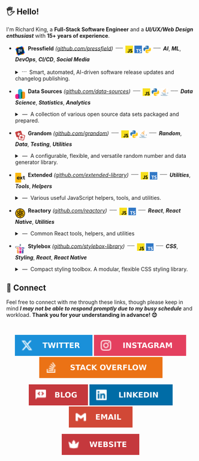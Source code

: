 ## 🖐️ Hello!

<!-- @intradoc Intro -->
I'm Richard King, a **Full-Stack Software Engineer**
and a ***UI/UX/Web Design enthusiast*** with **15+ years of experience**.

<!-- @intradoc Projects -->

<!-- Pressfield -->
- <a href="https://github.com/pressfield" title="Pressfield"><sub><sub><sub><sub><sub><img src="./media/icons/projects/pressfield/color.svg" width="26" height="26" /></sub></sub></sub></sub></sub></a>&nbsp; **Pressfield** <i>(<a href="https://github.com/pressfield" title="GitHub repository of Pressfield">github.com/pressfield</a>)</i> <sup><sub>&nbsp;――&nbsp;</sub></sup> <a href="https://github.com/pressfield" title="JavaScript"><sub><sub><img src="./media/icons/tech/javascript/color.svg" width="20" height="20" /></sub></sub></a> <a href="https://github.com/pressfield" title="TypeScript"><sub><sub><img src="./media/icons/tech/typescript/color.svg" width="20" height="20" /></sub></sub></a> <a href="https://github.com/pressfield" title="Python"><sub><sub><img src="./media/icons/tech/python/color.svg" width="20" height="20" /></sub></sub></a> <sup><sub>&nbsp;――&nbsp;</sub></sup> <b title="Artificial Intelligence"><i>AI</i></b>, <b title="Machine Learning"><i>ML</i></b>, <b title="Software Development & IT Operations"><i>DevOps</i></b>, <b title="Continuous Integration & Continuous Delivery"><i>CI/CD</i></b>, <b title="Online Social Media"><i>Social Media</i></b>

  <details>
    <summary><sup><sub>&nbsp;---&nbsp;</sub></sup> Smart, automated, AI-driven software release updates and changelog publishing.</summary>
    <br/>
    Peek a boo!
    Smart, automated, AI-driven software release updates and changelog publishing.
    <br/><br/>
  </details>


<!-- Data Sources -->
- <a href="https://github.com/data-sources" title="Data Sources"><sub><sub><sub><sub><sub><img src="./media/icons/projects/data-sources/color.svg" width="26" height="26" /></sub></sub></sub></sub></sub></a>&nbsp; **Data Sources** <i>(<a href="https://github.com/data-sources" title="GitHub repository of Data Sources">github.com/data-sources</a>)</i> <sup><sub>&nbsp;――&nbsp;</sub></sup> <a href="https://github.com/data-sources" title="JavaScript"><sub><sub><img src="./media/icons/tech/javascript/color.svg" width="20" height="20" /></sub></sub></a> <a href="https://github.com/data-sources" title="Python"><sub><sub><img src="./media/icons/tech/python/color.svg" width="20" height="20" /></sub></sub></a> <a href="https://github.com/data-sources" title="Java"><sub><sub><img src="./media/icons/tech/java/color.svg" width="20" height="20" /></sub></sub></a> <sup><sub>&nbsp;――&nbsp;</sub></sup> <b title="Data Science"><i>Data Science</i></b>, <b title="Statistics"><i>Statistics</i></b>, <b title="Analytics"><i>Analytics</i></b>

  <details>
    <summary>&nbsp;―&nbsp; A collection of various open source data sets packaged and prepared.</summary>
    <br/>
    Peek a boo!
    A collection of various open source data sets packaged and prepared.
    <br/><br/>
  </details>


<!-- Grandom -->
- <a href="https://github.com/grandom" title="Grandom"><sub><sub><sub><sub><sub><img src="./media/icons/projects/grandom/color.svg" width="26" height="26" /></sub></sub></sub></sub></sub></a>&nbsp; **Grandom** <i>(<a href="https://github.com/grandom" title="GitHub repository of Grandom">github.com/grandom</a>)</i> <sup><sub>&nbsp;――&nbsp;</sub></sup> <a href="https://github.com/grandom" title="JavaScript"><sub><sub><img src="./media/icons/tech/javascript/color.svg" width="20" height="20" /></sub></sub></a> <a href="https://github.com/grandom" title="Python"><sub><sub><img src="./media/icons/tech/python/color.svg" width="20" height="20" /></sub></sub></a> <a href="https://github.com/grandom" title="Java"><sub><sub><img src="./media/icons/tech/java/color.svg" width="20" height="20" /></sub></sub></a> <sup><sub>&nbsp;――&nbsp;</sub></sup> <b title="Random"><i>Random</i></b>, <b title="Data"><i>Data</i></b>, <b title="Testing"><i>Testing</i></b>, <b title="Utilities"><i>Utilities</i></b>

  <details>
    <summary>&nbsp;―&nbsp; A configurable, flexible, and versatile random number and data generator library.</summary>
    <br/>
    Peek a boo!
    A configurable, flexible, and versatile random number and data generator library.
    <br/><br/>
  </details>


<!-- Extended -->
- <a href="https://github.com/extended-library" title="Extended"><sub><sub><sub><sub><sub><img src="./media/icons/projects/extended/color.svg" width="26" height="26" /></sub></sub></sub></sub></sub></a>&nbsp; **Extended** <i>(<a href="https://github.com/extended-library" title="GitHub repository of Extended">github.com/extended-library</a>)</i> <sup><sub>&nbsp;――&nbsp;</sub></sup> <a href="https://github.com/extended-library" title="JavaScript"><sub><sub><img src="./media/icons/tech/javascript/color.svg" width="20" height="20" /></sub></sub></a> <a href="https://github.com/extended-library" title="TypeScript"><sub><sub><img src="./media/icons/tech/typescript/color.svg" width="20" height="20" /></sub></sub></a> <sup><sub>&nbsp;――&nbsp;</sub></sup> <b title="Utilities"><i>Utilities</i></b>, <b title="Tools"><i>Tools</i></b>, <b title="Helpers"><i>Helpers</i></b>

  <details>
    <summary>&nbsp;―&nbsp; Various useful JavaScript helpers, tools, and utilities.</summary>
    <br/>
    Peek a boo!
    Various useful JavaScript helpers, tools, and utilities.
    <br/><br/>
  </details>


<!-- Reactory -->
- <a href="https://github.com/reactory" title="Reactory"><sub><sub><sub><sub><sub><img src="./media/icons/projects/reactory/color.svg" width="26" height="26" /></sub></sub></sub></sub></sub></a>&nbsp; **Reactory** <i>(<a href="https://github.com/reactory" title="GitHub repository of Reactory">github.com/reactory</a>)</i> <sup><sub>&nbsp;――&nbsp;</sub></sup> <a href="https://github.com/reactory" title="JavaScript"><sub><sub><img src="./media/icons/tech/javascript/color.svg" width="20" height="20" /></sub></sub></a> <a href="https://github.com/reactory" title="TypeScript"><sub><sub><img src="./media/icons/tech/typescript/color.svg" width="20" height="20" /></sub></sub></a> <sup><sub>&nbsp;――&nbsp;</sub></sup> <b title="React"><i>React</i></b>, <b title="React Native"><i>React Native</i></b>, <b title="Utilities"><i>Utilities</i></b>

  <details>
    <summary>&nbsp;―&nbsp; Common React tools, helpers, and utilities</summary>
    <br/>
    Peek a boo!
    Common React tools, helpers, and utilities
    <br/><br/>
  </details>


<!-- Stylebox -->
- <a href="https://github.com/stylebox-library" title="Stylebox"><sub><sub><sub><sub><sub><img src="./media/icons/projects/stylebox/color.svg" width="26" height="26" /></sub></sub></sub></sub></sub></a>&nbsp; **Stylebox** <i>(<a href="https://github.com/stylebox-library" title="GitHub repository of Stylebox">github.com/stylebox-library</a>)</i> <sup><sub>&nbsp;――&nbsp;</sub></sup> <a href="https://github.com/stylebox-library" title="JavaScript"><sub><sub><img src="./media/icons/tech/javascript/color.svg" width="20" height="20" /></sub></sub></a> <a href="https://github.com/stylebox-library" title="TypeScript"><sub><sub><img src="./media/icons/tech/typescript/color.svg" width="20" height="20" /></sub></sub></a> <sup><sub>&nbsp;――&nbsp;</sub></sup> <b title="Cascading Style Sheets"><i>CSS</i></b>, <b title="Styling"><i>Styling</i></b>, <b title="React"><i>React</i></b>, <b title="React Native"><i>React Native</i></b>

  <details>
    <summary>&nbsp;―&nbsp; Compact styling toolbox. A modular, flexible CSS styling library.</summary>
    <br/>
    Peek a boo!
    Compact styling toolbox. A modular, flexible CSS styling library.
    <br/><br/>
  </details>


<!-- @intradoc Projects -->

## 🤝 Connect

Feel free to connect with me through these links, though please keep in mind ***I may not be able to respond promptly due to my busy schedule*** and workload. **Thank you for your understanding in advance! 😊**

<br/>

<!-- @intradoc Connect -->
<!-- 1st row -->
<p align="center">
  <!-- Twitter -->
  <a href="https://twitter.com/richrdkng"><img src="./media/icons/gh-profile/twitter/icon.svg" /></a>
  <!-- Instagram -->
  <a href="https://www.instagram.com/richrdkng"><img src="./media/icons/gh-profile/instagram/icon.svg" /></a>
  <!-- Stack Overflow -->
  <a href="https://stackoverflow.com/users/10079674"><img src="./media/icons/gh-profile/stack-overflow/icon.svg" /></a>
</p>

<!-- 2nd row -->
<p align="center">
  <!-- Blog -->
  <a href="https://www.richrdkng.com/blog"><img src="./media/icons/gh-profile/blog/icon.svg" /></a>
  <!-- LinkedIn -->
  <a href="https://www.linkedin.com/in/richrdkng"><img src="./media/icons/gh-profile/linkedin/icon.svg" /></a>
  <!-- Email -->
  <a href="mailto:richrdkng@gmail.com"><img src="./media/icons/gh-profile/email/icon.svg" /></a>
</p>

<!-- 3rd row -->
<p align="center">
  <!-- Website -->
  <a href="https://www.richrdkng.com"><img src="./media/icons/gh-profile/website/icon.svg" /></a>
</p>


<!-- @intradoc Connect -->

